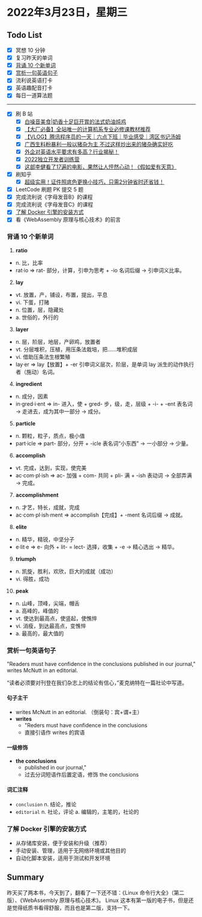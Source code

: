 # 2022年3月23日，星期三
## Todo List

- [x] 冥想 10 分钟
- [x] 复习昨天的单词
- [x] [背诵 10 个新单词](#背诵-10-个新单词)
- [x] [赏析一句英语句子](#赏析一句英语句子)
- [x] 流利说英语打卡
- [x] 英语趣配音打卡
- [x] 每日一道算法题
--------
- [x] 刷 B 站
  - [x] [白噪音美食|奶香十足巨开胃的法式奶油炖鸡](https://b23.tv/C3IDWG2)
  - [x] [【大厂必备】全站唯一的计算机系专业必修课教材推荐](https://b23.tv/tgfrOBB)
  - [x] [【VLOG】腾讯程序员的一天｜六点下班｜毕业感受｜湾区书记汤姆](https://b23.tv/8vQKRQf)
  - [x] [广西生料粉暴利一般以猪杂为主 不过这样炒出来的猪杂确实好吃](https://b23.tv/HoSWZlq)
  - [x] [外企对英语水平要求有多高？行业揭秘！](https://b23.tv/vh7vgq5)
  - [x] [2022独立开发者训练营](https://b23.tv/wL0d6Uk)
  - [x] [这部李健看了17遍的电影，果然让人怦然心动！《假如爱有天意》](https://b23.tv/WNmIWkv)
- [x] 刷知乎
  - [x] [超级实用！证件照底色更换小技巧，只需2分钟省时还省钱！](https://zhuanlan.zhihu.com/p/55189243)
- [x] LeetCode 刷题 PK 提交 5 题
- [x] 完成流利说《字母发音B》的课程
- [x] 完成流利说《字母发音C》的课程
- [x] [了解 Docker 引擎的安装方式](#了解-Docker-引擎的安装方式)
- [x] 看《WebAssembly 原理与核心技术》的前言

### 背诵 10 个新单词

1. **ratio**
  - n. 比，比率
  - rat·io => rat- 部分，计算，引申为思考 + -io 名词后缀 → 引申词义比率。

2. **lay**
  - vt. 放置，产，铺设，布置，提出，平息
  - vi. 下蛋，打赌
  - n. 位置，层，隐藏处
  - a. 世俗的，外行的

3. **layer**
  - n. 层，阶层，地层，产卵鸡，放置者
  - vt. 分层堆积，压植，用压条法栽培，把……堆积成层
  - vi. 借助压条法生根繁殖
  - lay·er => lay【放置】+ -er 引申词义层次，阶层，是单词 lay 派生的动作执行者（施动）名词。

4. **ingredient**
  - n. 成分，因素
  - in·gred·i·ent => in- 进入，使 + gred- 步，级，走，层级 + -i- + -ent 表名词 → 走进去，成为其中一部分 → 成分。

5. **particle**
  - n. 颗粒，粒子，质点，极小值
  - part·icle => part- 部分，分开 + -icle 表名词“小东西” → 一小部分 → 少量。

6. **accomplish**
  - vt. 完成，达到，实现，使完美
  - ac·com·pl·ish => ac- 加强 + com- 共同 + pli- 满 + -ish 表动词 → 全部弄满 → 完成。

7. **accomplishment**
  - n. 才艺，特长，成就，完成
  - ac·com·pl·ish·ment => accomplish【完成】+ -ment 名词后缀 → 成就。

8. **elite**
  - n. 精华，精锐，中坚分子
  - e·lit·e => e- 向外 + lit- = lect- 选择，收集 + -e → 精心选出 → 精华。

9. **triumph**
  - n. 凯旋，胜利，欢欣，巨大的成就（成功）
  - vi. 得胜，成功

10. **peak**
  - n. 山峰，顶峰，尖端，帽舌
  - a. 高峰的，峰值的
  - vt. 使达到最高点，使竖起，使憔悴
  - vi. 消瘦，到达最高点，变憔悴
  - a. 最高的，最大值的


### 赏析一句英语句子

"Readers must have confidence in the conclusions published in our journal," writes McNutt in an editorial.

“读者必须要对刊登在我们杂志上的结论有信心，”麦克纳特在一篇社论中写道。

#### 句子主干

- writes McNutt in an editorial. （倒装句：宾+谓+主）
- **writes**
  - "Reders must have confidence in the conclusions
  - 直接引语作 writes 的宾语

#### 一级修饰

- **the conclusions**
  - published in our journal,"
  - 过去分词短语作后置定语，修饰 the conclusions

#### 词汇注释

- `conclusion` n. 结论，推论
- `editorial` n. 社论，评论 a. 编辑的，主笔的，社论的

### 了解 Docker 引擎的安装方式

- 从存储库安装，便于安装和升级（推荐）
- 手动安装、管理，适用于无网络环境或其他目的
- 自动化脚本安装，适用于测试和开发环境

## Summary

昨天买了两本书，今天到了，翻看了一下还不错：《Linux 命令行大全》（第二版）、《WebAssembly 原理与核心技术》。
Linux 这本有第一版的电子书，但是还是觉得纸质书看得舒服，而且也是第二版，支持一下。

